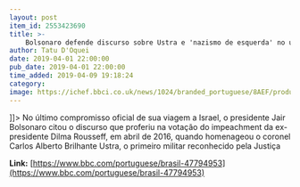 ```yaml
---
layout: post
item_id: 2553423690
title: >-
    Bolsonaro defende discurso sobre Ustra e 'nazismo de esquerda' no último dia em Israel
author: Tatu D'Oquei
date: 2019-04-01 22:00:00
pub_date: 2019-04-01 22:00:00
time_added: 2019-04-09 19:18:24
category: 
image: https://ichef.bbci.co.uk/news/1024/branded_portuguese/8AEF/production/_106276553_bolsoyadvashem1.jpg
---
```


]]> No último compromisso oficial de sua viagem a Israel, o presidente Jair Bolsonaro citou o discurso que proferiu na votação do impeachment da ex-presidente Dilma Rousseff, em abril de 2016, quando homenageou o coronel Carlos Alberto Brilhante Ustra, o primeiro militar reconhecido pela Justiça

**Link:** [https://www.bbc.com/portuguese/brasil-47794953](https://www.bbc.com/portuguese/brasil-47794953)

